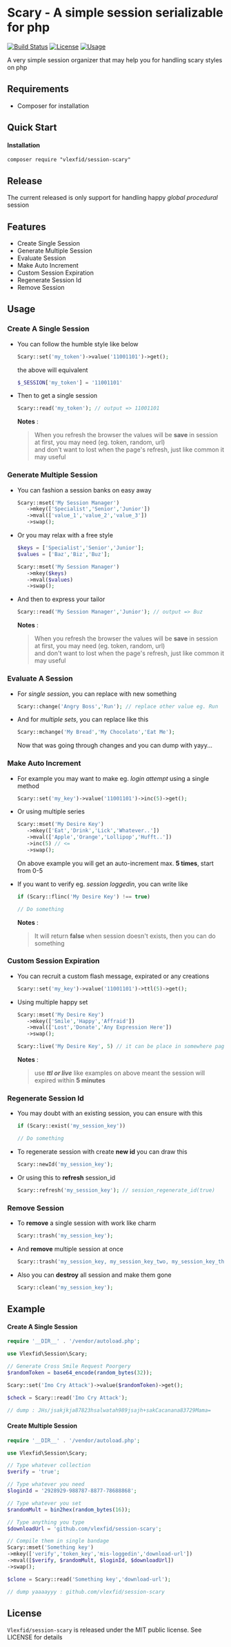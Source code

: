 Scary - A simple session serializable for php
======================================================

[![Build Status](https://img.shields.io/travis/vlexfid/session-scary.svg?style=flat-square)](https://travis-ci.com/vlexfid/session-scary)
[![License](http://img.shields.io/:license-mit-blue.svg?style=flat-square)](http://doge.mit-license.org)
[![Usage](https://img.shields.io/badge/usage-easy-ff69b4.svg)](https://github.com/vlexfid/php-encryption)

A very simple session organizer that may help you for handling scary styles on php

## Requirements
* Composer for installation

## Quick Start

#### Installation
```
composer require "vlexfid/session-scary"
```

## Release
The current released is only support for handling happy _global procedural_ session

## Features
* Create Single Session
* Generate Multiple Session
* Evaluate Session
* Make Auto Increment
* Custom Session Expiration
* Regenerate Session Id
* Remove Session

## Usage

### Create A Single Session
* You can follow the humble style like below
  ```php
  Scary::set('my_token')->value('11001101')->get();
  ```
  the above will equivalent

  ```php
  $_SESSION['my_token'] = '11001101'
  ```

* Then to get a single session
  ```php
  Scary::read('my_token'); // output => 11001101
  ```
  
  **Notes** : 
  > When you refresh the browser the values will be **save** in session at first, you may need (eg. token, random, url)  
  and don't want to lost when the page's refresh, just like common it may useful

### Generate Multiple Session
* You can fashion a session banks on easy away
   ```php
   Scary::mset('My Session Manager')
      ->mkey(['Specialist','Senior','Junior'])
      ->mval(['value_1','value_2','value_3'])
      ->swap();
   ```   
* Or you may relax with a free style
   ```php
   $keys = ['Specialist','Senior','Junior'];
   $values = ['Baz','Biz','Buz'];

   Scary::mset('My Session Manager')
      ->mkey($keys) 
      ->mval($values)
      ->swap();
    ```
* And then to express your tailor
  ```php
  Scary::read('My Session Manager','Junior'); // output => Buz
  ```

  **Notes** : 
  > When you refresh the browser the values will be **save** in session at first, you may need (eg. token, random, url)  
  and don't want to lost when the page's refresh, just like common it may useful

### Evaluate A Session
* For _single session_, you can replace with new something
   ```php
   Scary::change('Angry Boss','Run'); // replace other value eg. Run
   ```
* And for _multiple sets_, you can replace like this
   ```php
   Scary::mchange('My Bread','My Chocolato','Eat Me');
   ```
   
  Now that was going through changes and you can dump with yayy...

### Make Auto Increment
* For example you may want to make eg. _login attempt_ using a single method
   ```php
   Scary::set('my_key')->value('11001101')->inc(5)->get();
   ```

* Or using multiple series
  ```php
  Scary::mset('My Desire Key')
     ->mkey(['Eat','Drink','Lick','Whatever..'])
     ->mval(['Apple','Orange','Lollipop','Hufft..'])
     ->inc(5) // <=
     ->swap();
  ```

  On above example you will get an auto-increment max. **5 times**, start from 0-5

* If you want to verify eg. _session loggedin_, you can write like
   ```php
   if (Scary::flinc('My Desire Key') !== true)
   
   // Do something
   ```
   **Notes** : 
   > It will return **false** when session doesn't exists, then you can do something 

### Custom Session Expiration
* You can recruit a custom flash message, expirated or any creations
   ```php
   Scary::set('my_key')->value('11001101')->ttl(5)->get();
   ```
   
* Using multiple happy set
   ```php
   Scary::mset('My Desire Key')
      ->mkey(['Smile','Happy','Affraid'])
      ->mval(['Lost','Donate','Any Expression Here'])
      ->swap();

   Scary::live('My Desire Key', 5) // it can be place in somewhere pages, if return false, you can do something
   ```
   **Notes** : 
   > use _**ttl or live**_ like examples on above meant the session will expired within **5 minutes**

### Regenerate Session Id
* You may doubt with an existing session, you can ensure with this
   ```php
   if (Scary::exist('my_session_key'))
   
   // Do something
   ```
   
* To regenerate session with create **new id** you can draw this
   ```php
   Scary::newId('my_session_key');
   ```
   
* Or using this to **refresh** session_id
   ```php
   Scary::refresh('my_session_key'); // session_regenerate_id(true)
   ```

### Remove Session
* To **remove** a single session with work like charm
   ```php
   Scary::trash('my_session_key');
   ```
   
* And **remove** multiple session at once
   ```php
   Scary::trash('my_session_key, my_session_key_two, my_session_key_three, next...');
   ```
   
* Also you can **destroy** all session and make them gone
   ```php
   Scary::clean('my_session_key');
   ```

## Example

#### Create A Single Session
```php
require '__DIR__' . '/vendor/autoload.php';

use Vlexfid\Session\Scary;

// Generate Cross Smile Request Poorgery
$randomToken = base64_encode(random_bytes(32));

Scary::set('Imo Cry Attack')->value($randomToken)->get();

$check = Scary::read('Imo Cry Attack');

// dump : JHs/jsakjkja87823hsalwatah989jsajh+sakCacanana83729Mama=
```

#### Create Multiple Session
```php
require '__DIR__' . '/vendor/autoload.php';

use Vlexfid\Session\Scary;

// Type whatever collection
$verify = 'true';

// Type whatever you need
$loginId = '2928929-988787-8877-78688868';

// Type whatever you set
$randomMult = bin2hex(random_bytes(16));

// Type anything you type
$downloadUrl = 'github.com/vlexfid/session-scary';

// Compile them in single bandage
Scary::mset('Something key')
->mkey(['verify','token_key','mis-loggedin','download-url'])
->mval([$verify, $randomMult, $loginId, $downloadUrl])
->swap();

$clone = Scary::read('Something key','download-url');

// dump yaaaayyy : github.com/vlexfid/session-scary
```

## License

`Vlexfid/session-scary` is released under the MIT public license. See LICENSE for details
